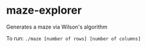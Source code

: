 # maze-explorer
Generates a maze via Wilson's algorithm

To run: ```./maze [number of rows] [number of columns]```

